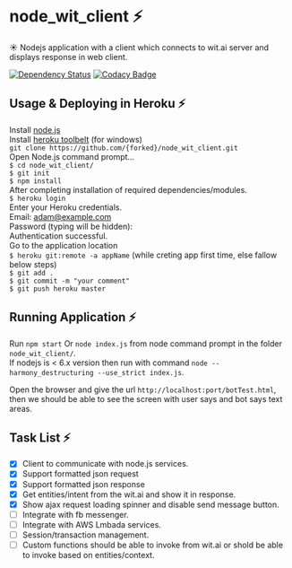 # node_wit_client :zap: 
:sunny: Nodejs application with a client which connects to wit.ai server and displays response in web client.

[![Dependency Status](https://dependencyci.com/github/chandrasekhar4u/node_wit_client/badge)](https://dependencyci.com/github/chandrasekhar4u/node_wit_client)
[![Codacy Badge](https://api.codacy.com/project/badge/Grade/bd9285faacdc4e26890660582e89e97a)](https://www.codacy.com/app/chandu624/wit_client?utm_source=github.com&amp;utm_medium=referral&amp;utm_content=chandrasekhar4u/wit_client&amp;utm_campaign=Badge_Grade)

## Usage & Deploying in Heroku :zap: 
Install <a href="https://nodejs.org/en/download/" >node.js</a> <br/>
Install <a href="https://toolbelt.heroku.com/" >heroku toolbelt</a> (for windows) <br/>
`git clone https://github.com/{forked}/node_wit_client.git` <br/>
Open Node.js command prompt... <br/>
`$ cd node_wit_client/`  <br/>
`$ git init`  <br/>
`$ npm install` <br/>
After completing installation of required dependencies/modules.<br/>
`$ heroku login` <br/>
Enter your Heroku credentials. <br/>
Email: adam@example.com <br/>
Password (typing will be hidden): <br/>
Authentication successful. <br/>
Go to the application location <br/>
`$ heroku git:remote -a appName` (while creting app first time, else fallow below steps)  <br/>
`$ git add . ` <br/>
`$ git commit -m "your comment"` <br/>
`$ git push heroku master` <br/>

## Running Application :zap:
Run `npm start` Or `node index.js` from node command prompt in the folder `node_wit_client/`. <br/>
If nodejs is < 6.x version then run with command `node --harmony_destructuring --use_strict index.js`.

Open the browser and give the url `http://localhost:port/botTest.html`, then we should be able to see the screen with user says and bot says text areas.

## Task List :zap:
- [x] Client to communicate with node.js services.
- [x] Support formatted json request
- [x] Support formatted json response
- [x] Get entities/intent from the wit.ai and show it in response.
- [x] Show ajax request loading spinner and disable send message button.
- [ ] Integrate with fb messenger.
- [ ] Integrate with AWS Lmbada services.
- [ ] Session/transaction management.
- [ ] Custom functions should be able to invoke from wit.ai or shold be able to invoke based on entities/context.

<!-- ## Developing -->
